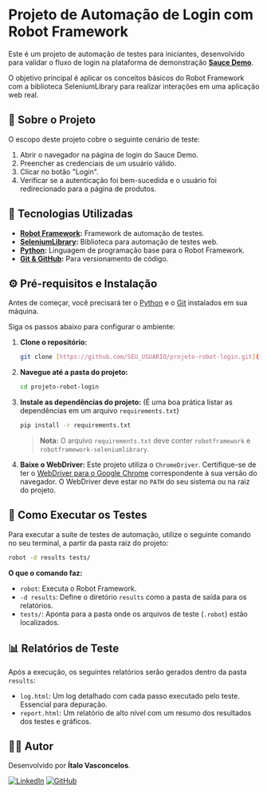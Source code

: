 ﻿# Projeto de Automação de Login com Robot Framework

Este é um projeto de automação de testes para iniciantes, desenvolvido para validar o fluxo de login na plataforma de demonstração **[Sauce Demo](https://www.saucedemo.com/)**.

O objetivo principal é aplicar os conceitos básicos do Robot Framework com a biblioteca SeleniumLibrary para realizar interações em uma aplicação web real.

## 🎯 Sobre o Projeto

O escopo deste projeto cobre o seguinte cenário de teste:
1.  Abrir o navegador na página de login do Sauce Demo.
2.  Preencher as credenciais de um usuário válido.
3.  Clicar no botão "Login".
4.  Verificar se a autenticação foi bem-sucedida e o usuário foi redirecionado para a página de produtos.

## 🤖 Tecnologias Utilizadas

* **[Robot Framework](https://robotframework.org/):** Framework de automação de testes.
* **[SeleniumLibrary](https://robotframework.org/SeleniumLibrary/):** Biblioteca para automação de testes web.
* **[Python](https://www.python.org/):** Linguagem de programação base para o Robot Framework.
* **[Git & GitHub](https://github.com/):** Para versionamento de código.

## ⚙️ Pré-requisitos e Instalação

Antes de começar, você precisará ter o [Python](https://www.python.org/downloads/) e o [Git](https://git-scm.com/downloads) instalados em sua máquina.

Siga os passos abaixo para configurar o ambiente:

1.  **Clone o repositório:**
    ```bash
    git clone [https://github.com/SEU_USUARIO/projeto-robot-login.git](https://github.com/SEU_USUARIO/projeto-robot-login.git)
    ```

2.  **Navegue até a pasta do projeto:**
    ```bash
    cd projeto-robot-login
    ```

3.  **Instale as dependências do projeto:**
    (É uma boa prática listar as dependências em um arquivo `requirements.txt`)
    ```bash
    pip install -r requirements.txt
    ```
    > **Nota:** O arquivo `requirements.txt` deve conter `robotframework` e `robotframework-seleniumlibrary`.

4.  **Baixe o WebDriver:**
    Este projeto utiliza o `ChromeDriver`. Certifique-se de ter o [WebDriver para o Google Chrome](https://googlechromelabs.github.io/chrome-for-testing/) correspondente à sua versão do navegador. O WebDriver deve estar no `PATH` do seu sistema ou na raiz do projeto.

## 🚀 Como Executar os Testes

Para executar a suíte de testes de automação, utilize o seguinte comando no seu terminal, a partir da pasta raiz do projeto:

```bash
robot -d results tests/
```

**O que o comando faz:**
* `robot`: Executa o Robot Framework.
* `-d results`: Define o diretório `results` como a pasta de saída para os relatórios.
* `tests/`: Aponta para a pasta onde os arquivos de teste (`.robot`) estão localizados.

## 📊 Relatórios de Teste

Após a execução, os seguintes relatórios serão gerados dentro da pasta `results`:

* `log.html`: Um log detalhado com cada passo executado pelo teste. Essencial para depuração.
* `report.html`: Um relatório de alto nível com um resumo dos resultados dos testes e gráficos.

## 👨‍💻 Autor

Desenvolvido por **Ítalo Vasconcelos**.

[![LinkedIn](https://img.shields.io/badge/LinkedIn-0077B5?style=for-the-badge&logo=linkedin&logoColor=white)](https://www.linkedin.com/in/SEU-PERFIL/)
[![GitHub](https://img.shields.io/badge/GitHub-100000?style=for-the-badge&logo=github&logoColor=white)](https://github.com/SEU_USUARIO/)
